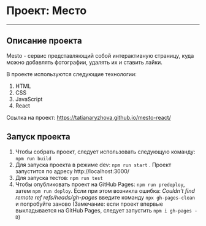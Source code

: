# Проект: Место
_______
## Описание проекта

Mesto - сервис представляющий собой интерактивную страницу, куда можно добавлять фотографии, удалять их и ставить лайки.

В проекте используются следующие технологии:
1. HTML
2. CSS
3. JavaScript
4. React

Ссылка на проект: https://tatianaryzhova.github.io/mesto-react/

## Запуск проекта

1. Чтобы собрать проект, следует использовать следующую команду: `npm run build`
2. Для запуска проекта в режиме dev: `npm run start` . Проект запустится по адресу http://localhost:3000/
3. Для запуска тестов: `npm run test`
4. Чтобы опубликовать проект на GitHub Pages: `npm run predeploy`, затем `npm run deploy`.
   Если при этом возникла ошибка: _Couldn't find remote ref refs/heads/gh-pages_
   введите команду `npx gh-pages-clean` и попробуйте заново
   (Замечание: если проект впервые выкладывается на GitHub Pages, следует запустить `npm i gh-pages -D`)
